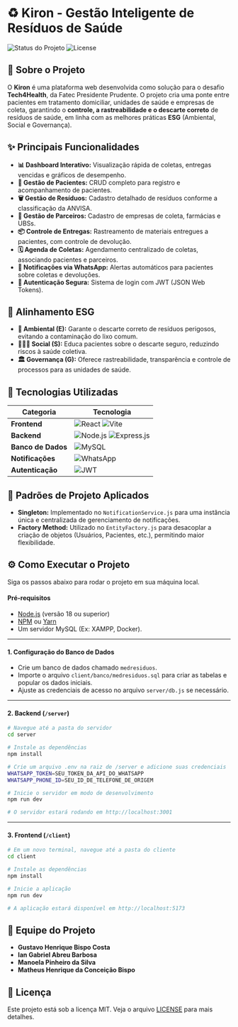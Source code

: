 # ♻️ Kiron - Gestão Inteligente de Resíduos de Saúde

![Status do Projeto](https://img.shields.io/badge/status-concluído-brightgreen.svg)
![License](https://img.shields.io/badge/license-MIT-blue.svg)

## 📄 Sobre o Projeto

O **Kiron** é uma plataforma web desenvolvida como solução para o desafio **Tech4Health**, da Fatec Presidente Prudente. O projeto cria uma ponte entre pacientes em tratamento domiciliar, unidades de saúde e empresas de coleta, garantindo o **controle, a rastreabilidade e o descarte correto** de resíduos de saúde, em linha com as melhores práticas **ESG** (Ambiental, Social e Governança).

## ✨ Principais Funcionalidades

- **📊 Dashboard Interativo:** Visualização rápida de coletas, entregas vencidas e gráficos de desempenho.
- **👥 Gestão de Pacientes:** CRUD completo para registro e acompanhamento de pacientes.
- **🗑️ Gestão de Resíduos:** Cadastro detalhado de resíduos conforme a classificação da ANVISA.
- **🤝 Gestão de Parceiros:** Cadastro de empresas de coleta, farmácias e UBSs.
- **📦 Controle de Entregas:** Rastreamento de materiais entregues a pacientes, com controle de devolução.
- **🗓️ Agenda de Coletas:** Agendamento centralizado de coletas, associando pacientes e parceiros.
- **📱 Notificações via WhatsApp:** Alertas automáticos para pacientes sobre coletas e devoluções.
- **🔐 Autenticação Segura:** Sistema de login com JWT (JSON Web Tokens).

## 🌱 Alinhamento ESG

- **🌳 Ambiental (E):** Garante o descarte correto de resíduos perigosos, evitando a contaminação do lixo comum.
- **🧑‍🤝‍🧑 Social (S):** Educa pacientes sobre o descarte seguro, reduzindo riscos à saúde coletiva.
- **🏛️ Governança (G):** Oferece rastreabilidade, transparência e controle de processos para as unidades de saúde.

## 🚀 Tecnologias Utilizadas

| Categoria   | Tecnologia                                                                                                                                                                                                                                  |
|-------------|---------------------------------------------------------------------------------------------------------------------------------------------------------------------------------------------------------------------------------------------|
| **Frontend** | ![React](https://img.shields.io/badge/React-20232A?style=for-the-badge&logo=react&logoColor=61DAFB) ![Vite](https://img.shields.io/badge/Vite-646CFF?style=for-the-badge&logo=vite&logoColor=white)                                             |
| **Backend** | ![Node.js](https://img.shields.io/badge/Node.js-339933?style=for-the-badge&logo=nodedotjs&logoColor=white) ![Express.js](https://img.shields.io/badge/Express.js-000000?style=for-the-badge&logo=express&logoColor=white)                      |
| **Banco de Dados** | ![MySQL](https://img.shields.io/badge/MySQL-4479A1?style=for-the-badge&logo=mysql&logoColor=white)                                                                                                                                       |
| **Notificações** | ![WhatsApp](https://img.shields.io/badge/WhatsApp-25D366?style=for-the-badge&logo=whatsapp&logoColor=white)                                                                                                                               |
| **Autenticação** | ![JWT](https://img.shields.io/badge/JWT-000000?style=for-the-badge&logo=jsonwebtokens&logoColor=white)                                                                                                                                         |

## 📐 Padrões de Projeto Aplicados
- **Singleton:** Implementado no `NotificationService.js` para uma instância única e centralizada de gerenciamento de notificações.
- **Factory Method:** Utilizado no `EntityFactory.js` para desacoplar a criação de objetos (Usuários, Pacientes, etc.), permitindo maior flexibilidade.

## ⚙️ Como Executar o Projeto

Siga os passos abaixo para rodar o projeto em sua máquina local.

#### **Pré-requisitos**
-   [Node.js](https://nodejs.org/en/) (versão 18 ou superior)
-   [NPM](https://www.npmjs.com/) ou [Yarn](https://yarnpkg.com/)
-   Um servidor MySQL (Ex: XAMPP, Docker).

---

#### **1. Configuração do Banco de Dados**
-   Crie um banco de dados chamado `medresiduos`.
-   Importe o arquivo `client/banco/medresiduos.sql` para criar as tabelas e popular os dados iniciais.
-   Ajuste as credenciais de acesso no arquivo `server/db.js` se necessário.

---

#### **2. Backend (`/server`)**
```bash
# Navegue até a pasta do servidor
cd server

# Instale as dependências
npm install

# Crie um arquivo .env na raiz de /server e adicione suas credenciais
WHATSAPP_TOKEN=SEU_TOKEN_DA_API_DO_WHATSAPP
WHATSAPP_PHONE_ID=SEU_ID_DE_TELEFONE_DE_ORIGEM

# Inicie o servidor em modo de desenvolvimento
npm run dev

# O servidor estará rodando em http://localhost:3001
```

---

#### **3. Frontend (`/client`)**
```bash
# Em um novo terminal, navegue até a pasta do cliente
cd client

# Instale as dependências
npm install

# Inicie a aplicação
npm run dev

# A aplicação estará disponível em http://localhost:5173
```

## 👥 Equipe do Projeto

-   **Gustavo Henrique Bispo Costa**
-   **Ian Gabriel Abreu Barbosa**
-   **Manoela Pinheiro da Silva**
-   **Matheus Henrique da Conceição Bispo**

## 📜 Licença

Este projeto está sob a licença MIT. Veja o arquivo [LICENSE](LICENSE) para mais detalhes.
